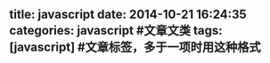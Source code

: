 title: javascript
date: 2014-10-21 16:24:35
categories: javascript #文章文类
tags: [javascript] #文章标签，多于一项时用这种格式
---
